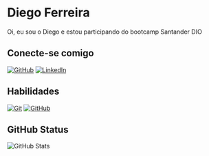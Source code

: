 # Diego Ferreira
Oi, eu sou o Diego e estou participando do bootcamp Santander DIO
## Conecte-se comigo
[![GitHub](https://img.shields.io/badge/GitHub-000?style=for-the-badge&logo=github)](https://github.com/diegofsilva8715)
[![LinkedIn](https://img.shields.io/badge/LinkedIn-000?style=for-the-badge&logo=linkedin)](https://www.linkedin.com/in/diegofsilva1987/)

## Habilidades
[![Git](https://img.shields.io/badge/Git-000?style=for-the-badge&logo=git)](https://git-scm.com/doc)
[![GitHub](https://img.shields.io/badge/GitHub-000?style=for-the-badge&logo=github)](https://docs.github.com/)

## GitHub Status
![GitHub Stats](https://github-readme-stats.vercel.app/api?username=diegofsilva8715&theme=transparent&bg_color=000&border_color=30A3DC&show_icons=true&icon_color=30A3DC&title_color=E94D5F&text_color=FFF)

